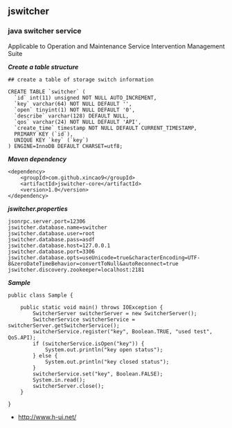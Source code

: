 ## jswitcher

### java switcher service

Applicable to Operation and Maintenance Service Intervention Management Suite

**_Create a table structure_**

```
## create a table of storage switch information

CREATE TABLE `switcher` (
  `id` int(11) unsigned NOT NULL AUTO_INCREMENT,
  `key` varchar(64) NOT NULL DEFAULT '',
  `open` tinyint(1) NOT NULL DEFAULT '0',
  `describe` varchar(128) DEFAULT NULL,
  `qos` varchar(24) NOT NULL DEFAULT 'API',
  `create_time` timestamp NOT NULL DEFAULT CURRENT_TIMESTAMP,
  PRIMARY KEY (`id`),
  UNIQUE KEY `key` (`key`)
) ENGINE=InnoDB DEFAULT CHARSET=utf8;

```

**_Maven dependency_**

```
<dependency>
    <groupId>com.github.xincao9</groupId>
    <artifactId>jswitcher-core</artifactId>
    <version>1.0</version>
</dependency>
```

**_jswitcher.properties_**

```
jsonrpc.server.port=12306
jswitcher.database.name=switcher
jswitcher.database.user=root
jswitcher.database.pass=asdf
jswitcher.database.host=127.0.0.1
jswitcher.database.port=3306
jswitcher.database.opts=useUnicode=true&characterEncoding=UTF-8&zeroDateTimeBehavior=convertToNull&autoReconnect=true
jswitcher.discovery.zookeeper=localhost:2181
```

**_Sample_**

```
public class Sample {

    public static void main() throws IOException {
        SwitcherServer switcherServer = new SwitcherServer();
        SwitcherService switcherService = switcherServer.getSwitcherService();
        switcherService.register("key", Boolean.TRUE, "used test", QoS.API);
        if (switcherService.isOpen("key")) {
            System.out.println("key open status");
        } else {
            System.out.println("key closed status");
        }
        switcherService.set("key", Boolean.FALSE);
        System.in.read();
        switcherServer.close();
    }

}
```

* http://www.h-ui.net/
